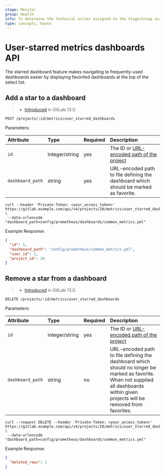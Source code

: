 ```yaml
---
stage: Monitor
group: Health
info: To determine the technical writer assigned to the Stage/Group associated with this page, see https://about.gitlab.com/handbook/engineering/ux/technical-writing/#designated-technical-writers
type: concepts, howto
---
```


# User-starred metrics dashboards API

The starred dashboard feature makes navigating to frequently-used dashboards easier
by displaying favorited dashboards at the top of the select list.

## Add a star to a dashboard

> - [Introduced](https://gitlab.com/gitlab-org/gitlab/-/merge_requests/31316) in GitLab 13.0.

```plaintext
POST /projects/:id/metrics/user_starred_dashboards
```

Parameters:

| Attribute      | Type           | Required | Description                                                                  |
|:---------------|:---------------|:---------|:-----------------------------------------------------------------------------|
| `id` | integer/string | yes | The ID or [URL-encoded path of the project](README.md#namespaced-path-encoding) |
| `dashboard_path` | string        | yes      | URL-encoded path to file defining the dashboard which should be marked as favorite.   |

```shell
curl --header 'Private-Token: <your_access_token>' https://gitlab.example.com/api/v4/projects/20/metrics/user_starred_dashboards \
 --data-urlencode "dashboard_path=config/prometheus/dashboards/common_metrics.yml"
```

Example Response:

```json
{
  "id": 5,
  "dashboard_path": "config/prometheus/common_metrics.yml",
  "user_id": 1,
  "project_id": 20
}
```

## Remove a star from a dashboard

> - [Introduced](https://gitlab.com/gitlab-org/gitlab/-/merge_requests/31892) in GitLab 13.0.

```plaintext
DELETE /projects/:id/metrics/user_starred_dashboards
```

Parameters:

| Attribute      | Type           | Required | Description                                                                  |
|:---------------|:---------------|:---------|:-----------------------------------------------------------------------------|
| `id` | integer/string | yes | The ID or [URL-encoded path of the project](README.md#namespaced-path-encoding) |
| `dashboard_path` | string        | no      | URL-encoded path to file defining the dashboard which should no longer be marked as favorite. When not supplied all dashboards within given projects will be removed from favorites.   |

```shell
curl --request DELETE --header 'Private-Token: <your_access_token>' https://gitlab.example.com/api/v4/projects/20/metrics/user_starred_dashboards \
 --data-urlencode "dashboard_path=config/prometheus/dashboards/common_metrics.yml"
```

Example Response:

```json
{
  "deleted_rows": 1
}
```

